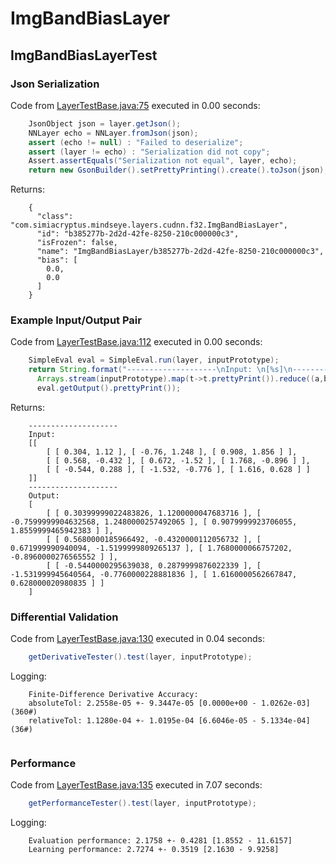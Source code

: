 # ImgBandBiasLayer
## ImgBandBiasLayerTest
### Json Serialization
Code from [LayerTestBase.java:75](../../../../../../../../../MindsEye/src/test/java/com/simiacryptus/mindseye/layers/LayerTestBase.java#L75) executed in 0.00 seconds: 
```java
    JsonObject json = layer.getJson();
    NNLayer echo = NNLayer.fromJson(json);
    assert (echo != null) : "Failed to deserialize";
    assert (layer != echo) : "Serialization did not copy";
    Assert.assertEquals("Serialization not equal", layer, echo);
    return new GsonBuilder().setPrettyPrinting().create().toJson(json);
```

Returns: 

```
    {
      "class": "com.simiacryptus.mindseye.layers.cudnn.f32.ImgBandBiasLayer",
      "id": "b385277b-2d2d-42fe-8250-210c000000c3",
      "isFrozen": false,
      "name": "ImgBandBiasLayer/b385277b-2d2d-42fe-8250-210c000000c3",
      "bias": [
        0.0,
        0.0
      ]
    }
```



### Example Input/Output Pair
Code from [LayerTestBase.java:112](../../../../../../../../../MindsEye/src/test/java/com/simiacryptus/mindseye/layers/LayerTestBase.java#L112) executed in 0.00 seconds: 
```java
    SimpleEval eval = SimpleEval.run(layer, inputPrototype);
    return String.format("--------------------\nInput: \n[%s]\n--------------------\nOutput: \n%s",
      Arrays.stream(inputPrototype).map(t->t.prettyPrint()).reduce((a,b)->a+",\n"+b).get(),
      eval.getOutput().prettyPrint());
```

Returns: 

```
    --------------------
    Input: 
    [[
    	[ [ 0.304, 1.12 ], [ -0.76, 1.248 ], [ 0.908, 1.856 ] ],
    	[ [ 0.568, -0.432 ], [ 0.672, -1.52 ], [ 1.768, -0.896 ] ],
    	[ [ -0.544, 0.288 ], [ -1.532, -0.776 ], [ 1.616, 0.628 ] ]
    ]]
    --------------------
    Output: 
    [
    	[ [ 0.30399999022483826, 1.1200000047683716 ], [ -0.7599999904632568, 1.2480000257492065 ], [ 0.9079999923706055, 1.8559999465942383 ] ],
    	[ [ 0.5680000185966492, -0.4320000112056732 ], [ 0.671999990940094, -1.5199999809265137 ], [ 1.7680000066757202, -0.8960000276565552 ] ],
    	[ [ -0.5440000295639038, 0.2879999876022339 ], [ -1.531999945640564, -0.7760000228881836 ], [ 1.6160000562667847, 0.628000020980835 ] ]
    ]
```



### Differential Validation
Code from [LayerTestBase.java:130](../../../../../../../../../MindsEye/src/test/java/com/simiacryptus/mindseye/layers/LayerTestBase.java#L130) executed in 0.04 seconds: 
```java
    getDerivativeTester().test(layer, inputPrototype);
```
Logging: 
```
    Finite-Difference Derivative Accuracy:
    absoluteTol: 2.2558e-05 +- 9.3447e-05 [0.0000e+00 - 1.0262e-03] (360#)
    relativeTol: 1.1280e-04 +- 1.0195e-04 [6.6046e-05 - 5.1334e-04] (36#)
    
```

### Performance
Code from [LayerTestBase.java:135](../../../../../../../../../MindsEye/src/test/java/com/simiacryptus/mindseye/layers/LayerTestBase.java#L135) executed in 7.07 seconds: 
```java
    getPerformanceTester().test(layer, inputPrototype);
```
Logging: 
```
    Evaluation performance: 2.1758 +- 0.4281 [1.8552 - 11.6157]
    Learning performance: 2.7274 +- 0.3519 [2.1630 - 9.9258]
    
```

